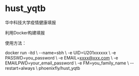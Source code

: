# hust_yqtb
华中科技大学疫情健康填报

利用Docker构建填报

使用方法：

docker run -itd \\
--name=sbh \\
-e UID=U201xxxxxx \\
-e PASSWD=you_password \\
-e EMAIL=xxxx@xxx.com \\
-e EMAILPWD=your_email_password \\
-e FM=you_family_name \\
--restart=always \\
phoenixfly/hust_yqtb
